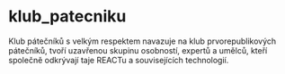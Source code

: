 # klub_patecniku
Klub pátečníků s velkým respektem navazuje na klub prvorepublikových pátečníků, tvoří uzavřenou skupinu osobností, expertů a umělců, kteří společně odkrývají taje REACTu a souvisejících technologií.
